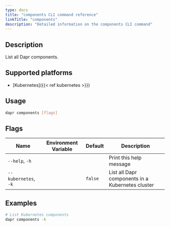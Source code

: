 ```yaml
---
type: docs
title: "components CLI command reference"
linkTitle: "components"
description: "Detailed information on the components CLI command"
---
```


## Description

List all Dapr components.

## Supported platforms

- [Kubernetes]({{< ref kubernetes >}})

## Usage

```bash
dapr components [flags]
```

## Flags

| Name                 | Environment Variable | Default | Description                                      |
| -------------------- | -------------------- | ------- | ------------------------------------------------ |
| `--help`, `-h`       |                      |         | Print this help message                          |
| `--kubernetes`, `-k` |                      | `false` | List all Dapr components in a Kubernetes cluster |

## Examples

```bash
# List Kubernetes components
dapr components -k
```
